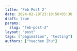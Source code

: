 ```yaml
---
title: 'Feb Post 2'
date: 2024-02-28T23:10:50+05:30
draft: true
params:
  slug: "feb-post-2"
layout: "post"
tags: ["pagination", "testing"]
authors: ["Yuechen Zhu"]
---
```

